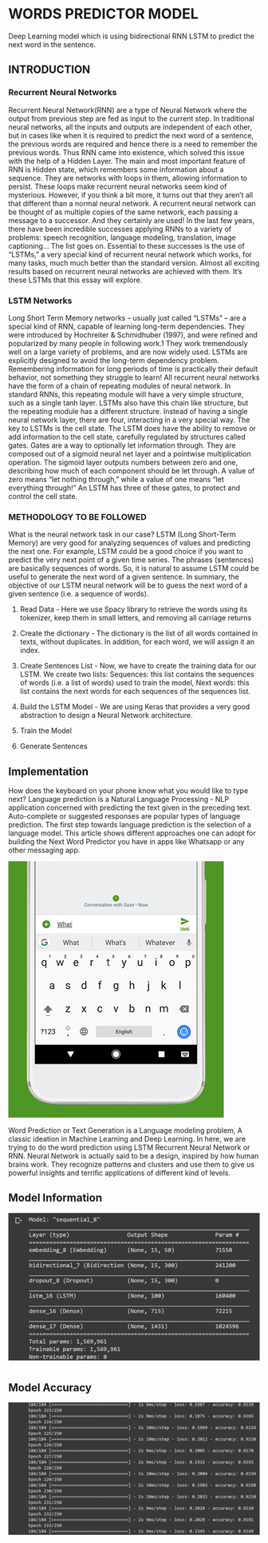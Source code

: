 # WORDS PREDICTOR MODEL
Deep Learning model which is using bidirectional RNN LSTM to predict the next word in the sentence.


## INTRODUCTION
### Recurrent Neural Networks
Recurrent Neural Network(RNN) are a type of Neural Network where the output from
previous step are fed as input to the current step. In traditional neural networks, all the
inputs and outputs are independent of each other, but in cases like when it is required to
predict the next word of a sentence, the previous words are required and hence there is a
need to remember the previous words. Thus RNN came into existence, which solved this
issue with the help of a Hidden Layer. The main and most important feature of RNN
is Hidden state, which remembers some information about a sequence. They are networks
with loops in them, allowing information to persist.
These loops make recurrent neural networks seem kind of mysterious. However, if you think a
bit more, it turns out that they aren’t all that different than a normal neural network. A
recurrent neural network can be thought of as multiple copies of the same network, each
passing a message to a successor.
And they certainly are used! In the last few years, there have been incredible successes
applying RNNs to a variety of problems: speech recognition, language modeling, translation,
image captioning… The list goes on.
Essential to these successes is the use of “LSTMs,” a very special kind of recurrent neural
network which works, for many tasks, much much better than the standard version. Almost
all exciting results based on recurrent neural networks are achieved with them. It’s these
LSTMs that this essay will explore.

### LSTM Networks
Long Short Term Memory networks – usually just called “LSTMs” – are a special kind of
RNN, capable of learning long-term dependencies. They were introduced by Hochreiter &
Schmidhuber (1997), and were refined and popularized by many people in following
work.1 They work tremendously well on a large variety of problems, and are now widely used.
LSTMs are explicitly designed to avoid the long-term dependency problem. Remembering
information for long periods of time is practically their default behavior, not something they
struggle to learn!
All recurrent neural networks have the form of a chain of repeating modules of neural
network. In standard RNNs, this repeating module will have a very simple structure, such as a
single tanh layer.
LSTMs also have this chain like structure, but the repeating module has a different structure.
Instead of having a single neural network layer, there are four, interacting in a very special
way.
The key to LSTMs is the cell state. The LSTM does have the ability to remove or add
information to the cell state, carefully regulated by structures called gates.
Gates are a way to optionally let information through. They are composed out of a sigmoid
neural net layer and a pointwise multiplication operation. The sigmoid layer outputs numbers
between zero and one, describing how much of each component should be let through. A
value of zero means “let nothing through,” while a value of one means “let everything
through!” An LSTM has three of these gates, to protect and control the cell state.

### METHODOLOGY TO BE FOLLOWED
What is the neural network task in our case?
LSTM (Long Short-Term Memory) are very good for analyzing sequences of values and
predicting the next one. For example, LSTM could be a good choice if you want to predict the
very next point of a given time series.
The phrases (sentences) are basically sequences of words. So, it is natural to assume LSTM
could be useful to generate the next word of a given sentence. In summary, the objective of
our LSTM neural network will be to guess the next word of a given sentence (i.e. a sequence
of words).
1. Read Data - Here we use Spacy library to retrieve the words using its tokenizer, keep
them in small letters, and removing all carriage returns
2. Create the dictionary - The dictionary is the list of all words contained in texts,
without duplicates. In addition, for each word, we will assign it an index.
3. Create Sentences List - Now, we have to create the training data for our LSTM. We
create two lists: Sequences: this list contains the sequences of words (i.e. a list of words)
used to train the model, Next words: this list contains the next words for each sequences of
the sequences list.

4. Build the LSTM Model - We are using Keras that provides a very good abstraction to
design a Neural Network architecture.
5. Train the Model
6. Generate Sentences


## Implementation

How does the keyboard on your phone know what you would like to type next? Language prediction is a Natural Language Processing - NLP application concerned with predicting the text given in the preceding text. Auto-complete or suggested responses are popular types of language prediction. The first step towards language prediction is the selection of a language model. This article shows different approaches one can adopt for building the Next Word Predictor you have in apps like Whatsapp or any other messaging app.


![Image](https://github.com/shivang1305/words_predictor/blob/main/img.png) 


Word Prediction or Text Generation is a Language modeling problem, A classic ideation in Machine Learning and Deep Learning. In here, we are trying to do the word prediction using LSTM Recurrent Neural Network or RNN. Neural Network is actually said to be a design, inspired by how human brains work. They recognize patterns and clusters and use them to give us powerful insights and terrific applications of different kind of levels.


## Model Information
![Model Information](https://github.com/shivang1305/words_predictor/blob/main/Screenshot%20(203).png) 
#
## Model Accuracy
![Model Information](https://github.com/shivang1305/words_predictor/blob/main/Screenshot%20(205).png) 
